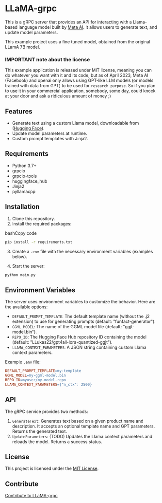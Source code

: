 # LLaMA-grpc

This is a gRPC server that provides an API for interacting with a Llama-based language model built by [Meta AI](https://ai.facebook.com/blog/large-language-model-llama-meta-ai/). It allows users to generate text, and update model parameters.

This example project uses a fine tuned model, obtained from the original LLamA 7B model.

### IMPORTANT note about the license
This example application is released under MIT license, meaning you can do whatever you want with it and its code, but as of April 2023, Meta AI (Facebook) and openai only allows using GPT-like LLM models (or models trained with data from GPT) to be used for `research purpose`. So if you plan to use it in your commercial application, somebody,  some day, could knock at your door and ask a ridiculous amount of money ;)  

## Features

-   Generate text using a custom Llama model, downloadable from ([Hugging Face](https://huggingface.co/models)).
-   Update model parameters at runtime.
-   Custom prompt templates with Jinja2.

## Requirements

-   Python 3.7+
-   grpcio
-   grpcio-tools
-   huggingface_hub
-   Jinja2
-   pyllamacpp

## Installation

1.  Clone this repository.
2.  Install the required packages:

bashCopy code

```bash
pip install -r requirements.txt
```

3.  Create a `.env` file with the necessary environment variables (examples below).
    
4.  Start the server:
```bash
python main.py
``` 

## Environment Variables

The server uses environment variables to customize the behavior. Here are the available options:

-   `DEFAULT_PROMPT_TEMPLATE`: The default template name (without the .j2 extension) to use for generating prompts (default: "funfact-generator").
-   `GGML_MODEL`: The name of the GGML model file (default: "ggjt-model.bin").
-   `REPO_ID`: The Hugging Face Hub repository ID containing the model (default: "LLukas22/gpt4all-lora-quantized-ggjt").
-   `LLAMA_CONTEXT_PARAMETERS`: A JSON string containing custom Llama context parameters.

Example `.env` file:
```makefile
DEFAULT_PROMPT_TEMPLATE=my-template
GGML_MODEL=my-ggml-model.bin
REPO_ID=myuser/my-model-repo
LLAMA_CONTEXT_PARAMETERS={"n_ctx": 2500}
``` 

## API

The gRPC service provides two methods:

1.  `GenerateText`: Generates text based on a given product name and description. It accepts an optional template name and GPT parameters. Returns the generated text.
2.  `UpdateParameters`: (TODO) Updates the Llama context parameters and reloads the model. Returns a success status.

## License

This project is licensed under the [MIT License](https://chat.openai.com/LICENSE).

## Contribute
[Contribute to LLaMA-grpc](CONTRIBUTE.md)
